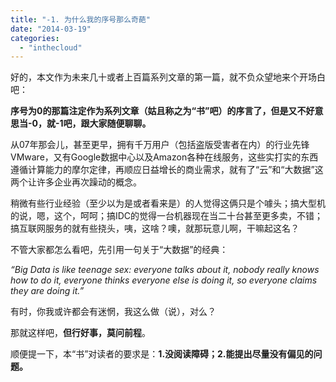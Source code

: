 ```yaml
---
title: "-1. 为什么我的序号那么奇葩"
date: "2014-03-19"
categories: 
  - "inthecloud"
---
```


好的，本文作为未来几十或者上百篇系列文章的第一篇，就不负众望地来个开场白吧：

**序号为0的那篇注定作为系列文章（姑且称之为“书”吧）的序言了，但是又不好意思当-0，就-1吧，跟大家随便聊聊。**

从07年那会儿，甚至更早，拥有千万用户（包括盗版受害者在内）的行业先锋VMware，又有Google数据中心以及Amazon各种在线服务，这些实打实的东西遵循计算能力的摩尔定律，再顺应日益增长的商业需求，就有了“云”和“大数据”这两个让许多企业再次躁动的概念。

稍微有些行业经验（至少以为是或者看来是）的人觉得这俩只是个噱头；搞大型机的说，嗯，这个，呵呵；搞IDC的觉得一台机器现在当二十台甚至更多卖，不错；搞互联网服务的就有些挠头，咦，这啥？噢，就那玩意儿啊，干嘛起这名？

不管大家都怎么看吧，先引用一句关于“大数据”的经典：

_“Big Data is like teenage sex: everyone talks about it, nobody really knows how to do it, everyone thinks everyone else is doing it, so everyone claims they are doing it.”_

有时，你我或许都会有迷惘，我这么做（说），对么？

那就这样吧，**但行好事，莫问前程**。

顺便提一下，本“书”对读者的要求是：**1.没阅读障碍；2.能提出尽量没有偏见的问题。**
